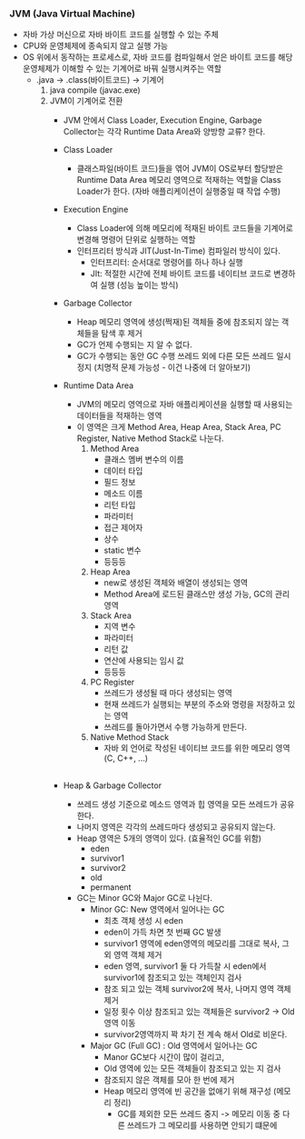 ### JVM (Java Virtual Machine)
- 자바 가상 머신으로 자바 바이트 코드를 실행할 수 있는 주체
- CPU와 운영체제에 종속되지 않고 실행 가능
- OS 위에서 동작하는 프로세스로, 자바 코드를 컴파일해서 얻은 바이트 코드를 해당 운영체제가 이해할 수 있는 기계어로 바꿔 실행시켜주는 역할
    - .java -> .class(바이트코드) -> 기계어
      1. java compile (javac.exe)
      2. JVM이 기계어로 전환
          - JVM 안에서 Class Loader, Execution Engine, Garbage Collector는 각각 Runtime Data Area와 양방향 교류? 한다.
          - Class Loader
              - 클래스파일(바이트 코드)들을 엮어 JVM이 OS로부터 할당받은 Runtime Data Area 메모리 영역으로 적재하는 역할을 Class Loader가 한다. (자바 애플리케이션이 실행중일 때 작업 수행)
          - Execution Engine
              - Class Loader에 의해 메모리에 적재된 바이트 코드들을 기계어로 변경해 명령어 단위로 실행하는 역할
              - 인터프리터 방식과 JIT(Just-In-Time) 컴파일러 방식이 있다. 
                - 인터프리터: 순서대로 명령어를 하나 하나 실행
                - JIt: 적절한 시간에 전체 바이트 코드를 네이티브 코드로 변경하여 실행 (성능 높이는 방식)
          - Garbage Collector
              - Heap 메모리 영역에 생성(쩍재)된 객체들 중에 참조되지 않는 객체들을 탐색 후 제거
              - GC가 언제 수행되는 지 알 수 없다.
              - GC가 수행되는 동안 GC 수행 쓰레드 외에 다른 모든 쓰레드 일시정지 (치명적 문제 가능성 - 이건 나중에 더 알아보기)
          - Runtime Data Area
              - JVM의 메모리 영역으로 자바 애플리케이션을 실행할 때 사용되는 데이터들을 적재하는 영역
              - 이 영역은 크게 Method Area, Heap Area, Stack Area, PC Register, Native Method Stack로 나눈다.
                1. Method Area
                    - 클래스 멤버 변수의 이름
                    - 데이터 타입
                    - 필드 정보
                    - 메소드 이름
                    - 리턴 타입
                    - 파라미터
                    - 접근 제어자
                    - 상수
                    - static 변수
                    - 등등등
                2. Heap Area
                    - new로 생성된 객체와 배열이 생성되는 영역
                    - Method Area에 로드된 클래스만 생성 가능, GC의 관리 영역
                3. Stack Area
                    - 지역 변수
                    - 파라미터
                    - 리턴 값
                    - 연산에 사용되는 임시 값
                    - 등등등
                4. PC Register
                    - 쓰레드가 생성될 때 마다 생성되는 영역
                    - 현재 쓰레드가 실행되는 부분의 주소와 명령을 저장하고 있는 영역
                    - 쓰레드를 돌아가면서 수행 가능하게 만든다.
                5. Native Method Stack
                    - 자바 외 언어로 작성된 네이티브 코드를 위한 메모리 영역 (C, C++, ...)
                <br/>
                
          - Heap & Garbage Collector
             - 쓰레드 생성 기준으로 메소드 영역과 힙 영역을 모든 쓰레드가 공유한다.
             - 나머지 영역은 각각의 쓰레드마다 생성되고 공유되지 않는다.
             - Heap 영역은 5개의 영역이 있다. (효율적인 GC를 위함)
                - eden
                - survivor1
                - survivor2
                - old
                - permanent
             - GC는 Minor GC와 Major GC로 나뉜다.
                - Minor GC: New 영역에서 일어나는 GC
                   - 최초 객체 생성 시 eden
                   - eden이 가득 차면 첫 번째 GC 발생
                   - survivor1 영역에 eden영역의 메모리를 그대로 복사, 그 외 영역 객체 제거
                   - eden 영역, survivor1 둘 다 가득찰 시 eden에서 survivor1에 참조되고 있는 객체인지 검사
                   - 참조 되고 있는 객체 survivor2에 복사, 나머지 영역 객체 제거
                   - 일정 횟수 이상 참조되고 있는 객체들은 survivor2 -> Old 영역 이동
                   - survivor2영역까지 꽉 차기 전 계속 해서 Old로 비운다.
                - Major GC (Full GC) : Old 영역에서 일어나는 GC
                   - Manor GC보다 시간이 많이 걸리고, 
                   - Old 영역에 있는 모든 객체들이 참조되고 있는 지 검사
                   - 참조되지 않은 객체를 모아 한 번에 제거
                   - Heap 메모리 영역에 빈 공간을 없애기 위해 재구성 (메모리 정리)
                      - GC를 제외한 모든 쓰레드 중지 -> 메모리 이동 중 다른 쓰레드가 그 메모리를 사용하면 안되기 떄문에
                   
                   
      
